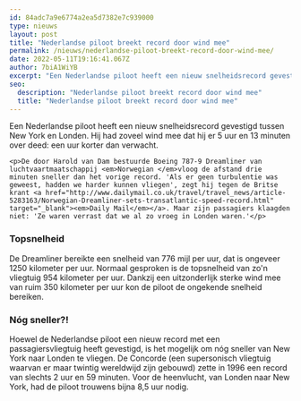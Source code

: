 ```yaml
---
id: 84adc7a9e6774a2ea5d7382e7c939000
type: nieuws
layout: post
title: "Nederlandse piloot breekt record door wind mee"
permalink: /nieuws/nederlandse-piloot-breekt-record-door-wind-mee/
date: 2022-05-11T19:16:41.067Z
author: 7biA1WiYB
excerpt: "Een Nederlandse piloot heeft een nieuw snelheidsrecord gevestigd tussen New York en Londen. Hij had zoveel wind mee dat hij er 5 uur en 13 minuten over deed: een uur korter dan verwacht.  "
seo:
  description: "Nederlandse piloot breekt record door wind mee"
  title: "Nederlandse piloot breekt record door wind mee"
---
```

Een Nederlandse piloot heeft een nieuw snelheidsrecord gevestigd tussen New York en Londen. Hij had zoveel wind mee dat hij er 5 uur en 13 minuten over deed: een uur korter dan verwacht.  

    <p>De door Harold van Dam bestuurde Boeing 787-9 Dreamliner van luchtvaartmaatschappij <em>Norwegian </em>vloog de afstand drie minuten sneller dan het vorige record. 'Als er geen turbulentie was geweest, hadden we harder kunnen vliegen', zegt hij tegen de Britse krant <a href="http://www.dailymail.co.uk/travel/travel_news/article-5283163/Norwegian-Dreamliner-sets-transatlantic-speed-record.html" target="_blank"><em>Daily Mail</em></a>. Maar zijn passagiers klaagden niet: 'Ze waren verrast dat we al zo vroeg in Londen waren.'</p>
<h3>Topsnelheid</h3>
<p>De Dreamliner bereikte een snelheid van 776 mijl per uur, dat is ongeveer 1250 kilometer per uur. Normaal gesproken is de topsnelheid van zo'n vliegtuig 954 kilometer per uur. Dankzij een uitzonderlijk sterke wind mee van ruim 350 kilometer per uur kon de piloot de ongekende snelheid bereiken.</p>
<h3>Nóg sneller?!</h3>
<p>Hoewel de Nederlandse piloot een nieuw record met een passagiersvliegtuig heeft gevestigd, is het mogelijk om nóg sneller van New York naar Londen te vliegen. De Concorde (een supersonisch vliegtuig waarvan er maar twintig wereldwijd zijn gebouwd) zette in 1996 een record van slechts 2 uur en 59 minuten. Voor de heenvlucht, van Londen naar New York, had de piloot trouwens bijna 8,5 uur nodig.</p>  

